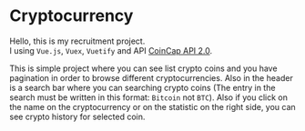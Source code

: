 # Cryptocurrency

Hello, this is my recruitment project.<br/>
I using `Vue.js`, `Vuex`, `Vuetify` and API [CoinCap API 2.0](https://docs.coincap.io/).

This is simple project where you can see list crypto coins and you have pagination in order to browse different cryptocurrencies. Also in the header is a search bar where you can searching crypto coins (The entry in the search must be written in this format: `Bitcoin` not `BTC`). Also if you click on the name on the cryptocurrency or on the statistic on the right side, you can see crypto history for selected coin.